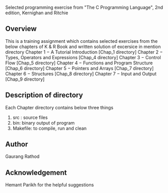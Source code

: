 Selected programming exercise from "The C Programming Language", 2nd edition,
Kernighan and Ritchie

## Overview

This is a training assignment which contains selected exercises from the below
chapters of K & R Book and written solution of excersice in mention directory
Chapter 1 − A Tutorial Introduction [Chap_1 directory]
Chapter 2 − Types, Operators and Expressions [Chap_4 directory]
Chapter 3 − Control Flow [Chap_5 directory]
Chapter 4 − Functions and Program Structure [Chap_6 directory]
Chapter 5 − Pointers and Arrays [Chap_7 directory]
Chapter 6 − Structures [Chap_8 directory]
Chapter 7 − Input and Output [Chap_9 directory]

## Description of directory

Each Chapter directory contains below three things
1. src : source files
2. bin: binary output of program
3. Makefile: to compile, run and clean

## Author

Gaurang Rathod

## Acknowledgement

Hemant Parikh for the helpful suggestions
